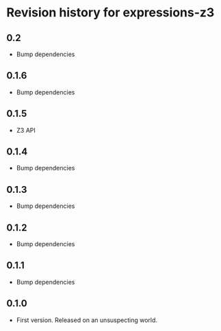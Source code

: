 # Revision history for expressions-z3

## 0.2

* Bump dependencies

## 0.1.6

* Bump dependencies

## 0.1.5

* Z3 API

## 0.1.4

* Bump dependencies

## 0.1.3

* Bump dependencies

## 0.1.2

* Bump dependencies

## 0.1.1

* Bump dependencies

## 0.1.0

* First version. Released on an unsuspecting world.

